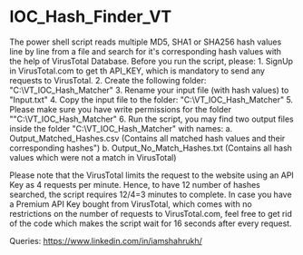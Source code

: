# IOC_Hash_Finder_VT
The power shell script reads multiple MD5, SHA1 or SHA256 hash values line by line from a file and search for it's corresponding hash values with the help of VirusTotal Database. 
Before you run the script, please:
    1.  SignUp in VirusTotal.com to get th API_KEY, which is mandatory to send any requests to VirusTotal.
    2.  Create the following folder: "C:\VT_IOC_Hash_Matcher"
    3.  Rename your input file (with hash values) to "Input.txt" 
    4.  Copy the input file to the folder: "C:\VT_IOC_Hash_Matcher"
    5.  Please make sure you have write permissions for the folder ""C:\VT_IOC_Hash_Matcher"
    6.  Run the script, you may find two output files inside the folder "C:\VT_IOC_Hash_Matcher" with names:
            a. Output_Matched_Hashes.csv (Contains all matched hash values and their corresponding hashes")
            b. Output_No_Match_Hashes.txt (Contains all hash values which were not a match in VirusTotal)

Please note that the VirusTotal limits the request to the website using an API Key as 4 requests per minute. Hence, to have 12 number of hashes searched, the script requires 12/4=3 minutes to complete. In case you have a Premium API Key bought from VirusTotal, which comes with no restrictions on the number of requests to VirusTotal.com, feel free to get rid of the code which makes the script wait for 16 seconds after every request. 

Queries:
https://www.linkedin.com/in/iamshahrukh/


